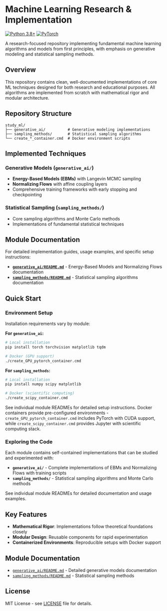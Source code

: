 # Machine Learning Research & Implementation

[![Python 3.8+](https://img.shields.io/badge/python-3.8+-blue.svg)](https://www.python.org/downloads/)
[![PyTorch](https://img.shields.io/badge/PyTorch-2.0+-red.svg)](https://pytorch.org/)

A research-focused repository implementing fundamental machine learning algorithms and models from first principles, with emphasis on generative modeling and statistical sampling methods.

## Overview

This repository contains clean, well-documented implementations of core ML techniques designed for both research and educational purposes. All algorithms are implemented from scratch with mathematical rigor and modular architecture.

## Repository Structure

```
study_ml/
├── generative_ai/          # Generative modeling implementations
├── sampling_methods/       # Statistical sampling algorithms
└── create_*_container.cmd  # Docker environment scripts
```

## Implemented Techniques

### Generative Models (`generative_ai/`)
- **Energy-Based Models (EBMs)** with Langevin MCMC sampling
- **Normalizing Flows** with affine coupling layers
- Comprehensive training frameworks with early stopping and checkpointing

### Statistical Sampling (`sampling_methods/`)
- Core sampling algorithms and Monte Carlo methods
- Implementations of fundamental statistical techniques

## Module Documentation

For detailed implementation guides, usage examples, and specific setup instructions:

- **[`generative_ai/README.md`](generative_ai/README.md)** - Energy-Based Models and Normalizing Flows documentation
- **[`sampling_methods/README.md`](sampling_methods/README.md)** - Statistical sampling algorithms documentation

## Quick Start

### Environment Setup

Installation requirements vary by module:

**For `generative_ai`:**
```bash
# Local installation
pip install torch torchvision matplotlib tqdm

# Docker (GPU support)
./create_GPU_pytorch_container.cmd
```

**For `sampling_methods`:**
```bash
# Local installation  
pip install numpy scipy matplotlib

# Docker (scientific computing)
./create_scipy_container.cmd
```

See individual module READMEs for detailed setup instructions. Docker containers provide pre-configured environments - `create_GPU_pytorch_container.cmd` includes PyTorch with CUDA support, while `create_scipy_container.cmd` provides Jupyter with scientific computing stack.

### Exploring the Code

Each module contains self-contained implementations that can be studied and experimented with:

- **`generative_ai/`** - Complete implementations of EBMs and Normalizing Flows with training scripts
- **`sampling_methods/`** - Statistical sampling algorithms and Monte Carlo methods

See individual module READMEs for detailed documentation and usage examples.

## Key Features

- **Mathematical Rigor**: Implementations follow theoretical foundations closely
- **Modular Design**: Reusable components for rapid experimentation
- **Containerized Environments**: Reproducible setups with Docker support

## Module Documentation

- [`generative_ai/README.md`](generative_ai/README.md) - Detailed generative models documentation
- [`sampling_methods/README.md`](sampling_methods/README.md) - Statistical sampling methods


## License

MIT License - see [LICENSE](LICENSE) file for details.